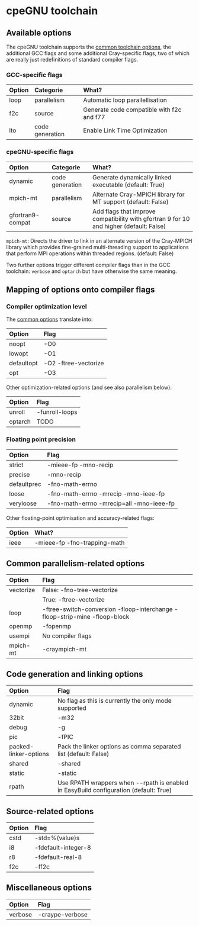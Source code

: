 # cpeGNU toolchain

## Available options

The cpeGNU toolchain supports the [common toolchain options](toolchain_common.md),
the additional GCC flags and some additional Cray-specific flags, two of which are
really just redefinitions of standard compiler flags.


### GCC-specific flags

| Option | Categorie       | What?                                     |
|:-------|:----------------|:------------------------------------------|
| loop   | parallelism     | Automatic loop parallellisation           |
| f2c    | source          | Generate code compatible with f2c and f77 |
| lto    | code generation | Enable Link Time Optimization             |


### cpeGNU-specific flags

| Option           | Categorie       | What?                                                                                   |
|:-----------------|:----------------|:----------------------------------------------------------------------------------------|
| dynamic          | code generation | Generate dynamically linked executable (default: True)                                  |
| mpich-mt         | parallelism     | Alternate Cray-MPICH library for MT support (default: False)                            |
| gfortran9-compat | source          | Add flags that improve compatibility with gfortran 9 for 10 and higher (default: False) |

`mpich-mt`: Directs the driver to link in an alternate version of the Cray-MPICH
library which provides fine-grained multi-threading support to applications that
perform MPI operations within threaded regions. (default: False)

Two further options trigger different compiler flags than in the GCC toolchain: `verbose`
and `optarch` but have otherwise the same meaning.


## Mapping of options onto compiler flags

### Compiler optimization level

The [common options](toolchain_common.md) translate into:

| Option     | Flag                 |
|:-----------|:---------------------|
| noopt      | -O0                  |
| lowopt     | -O1                  |
| defaultopt | -O2 -ftree-vectorize |
| opt        | -O3                  |

Other optimization-related options (and see also parallelism below):

| Option  | Flag           |
|:--------|:---------------|
| unroll  | -funroll-loops |
| optarch | TODO           |


### Floating point precision

| Option      | Flag                                     |
|:------------|:-----------------------------------------|
| strict      | -mieee-fp -mno-recip                     |
| precise     | -mno-recip                               |
| defaultprec | -fno-math-errno                          |
| loose       | -fno-math-errno -mrecip -mno-ieee-fp     |
| veryloose   | -fno-math-errno -mrecip=all -mno-ieee-fp |

Other floating-point optimisation and accuracy-related flags:

| Option | What?                        |
|:-------|:-----------------------------|
| ieee   | -mieee-fp -fno-trapping-math |


## Common parallelism-related options

| Option    | Flag                                                                       |
|:----------|:---------------------------------------------------------------------------|
| vectorize | False: -fno-tree-vectorize                                                 |
|           | True: -ftree-vectorize                                                     |
| loop      | -ftree-switch-conversion -floop-interchange -floop-strip-mine -floop-block |
| openmp    | -fopenmp                                                                   |
| usempi    | No compiler flags                                                          |
| mpich-mt  | -craympich-mt                                                              |


## Code generation and linking options

| Option                | Flag                                                                                  |
|:----------------------|:--------------------------------------------------------------------------------------|
| dynamic               | No flag as this is currently the only mode supported                                  |
| 32bit                 | -m32                                                                                  |
| debug                 | -g                                                                                    |
| pic                   | -fPIC                                                                                 |
| packed-linker-options | Pack the linker options as comma separated list (default: False)                      |
| shared                | -shared                                                                               |
| static                | -static                                                                               |
| rpath                 | Use RPATH wrappers when --rpath is enabled in EasyBuild configuration (default: True) |


## Source-related options

| Option | Flag                |
|:-------|:--------------------|
| cstd   | -std=%(value)s      |
| i8     | -fdefault-integer-8 |
| r8     | -fdefault-real-8    |
| f2c    | -ff2c               |


## Miscellaneous options

| Option         | Flag            |
|:---------------|:----------------|
| verbose        | -craype-verbose |


